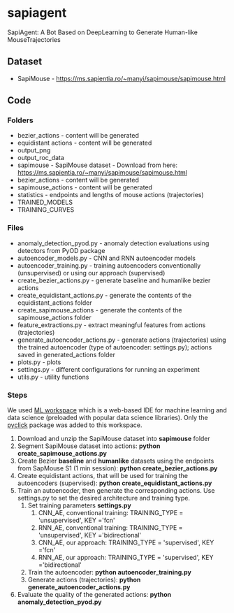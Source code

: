 # sapiagent
SapiAgent: A Bot Based on DeepLearning to Generate Human-like MouseTrajectories

## Dataset
* SapiMouse - https://ms.sapientia.ro/~manyi/sapimouse/sapimouse.html

## Code
### Folders

* bezier_actions - content will be generated
* equidistant actions - content will be generated
* output_png 
* output_roc_data 
* sapimouse - SapiMouse dataset - Download from here: https://ms.sapientia.ro/~manyi/sapimouse/sapimouse.html
* bezier_actions - content will be generated
* sapimouse_actions - content will be generated
* statistics - endpoints and lengths of mouse actions (trajectories)
* TRAINED_MODELS
* TRAINING_CURVES

### Files

* anomaly_detection_pyod.py - anomaly detection evaluations using detectors from PyOD package
* autoencoder_models.py - CNN and RNN autoencoder models
* autoencoder_training.py - training autoencoders conventionally (unsupervised) or using our approach (supervised)
* create_bezier_actions.py - generate baseline and humanlike bezier actions
* create_equidistant_actions.py - generate the contents of the equidistant_actions folder 
* create_sapimouse_actions - generate the contents of the sapimouse_actions folder
* feature_extractions.py - extract meaningful features from actions (trajectories)
* generate_autoencoder_actions.py - generate actions (trajectories) using the trained autoencoder (type of autoencoder: settings.py); actions saved in generated_actions folder
* plots.py - plots
* settings.py - different configurations for running an experiment
* utils.py - utility functions

### Steps

We used [ML workspace](https://github.com/ml-tooling/ml-workspace) which is a web-based IDE for machine learning and 
data science (preloaded with popular data science libraries). 
Only the [pyclick](https://pypi.org/project/pyclick/) package was added to this workspace.

1. Download and unzip the SapiMouse dataset into **sapimouse** folder
2. Segment SapiMouse dataset into actions: **python create_sapimouse_actions.py**
3. Create Bezier **baseline** and **humanlike** datasets using the endpoints from SapMouse S1 (1 min session):  **python create_bezier_actions.py**
4. Create equidistant actions, that will be used for training the autoencoders (supervised): **python create_equidistant_actions.py** 
5. Train an autoencoder, then generate the corresponding actions. Use settings.py to set the desired architecture and training type.
    1. Set training parameters **settings.py** 
        1. CNN_AE, conventional training: TRAINING_TYPE = 'unsupervised', KEY ='fcn' 
        2. RNN_AE, conventional training: TRAINING_TYPE = 'unsupervised', KEY ='bidirectional' 
        3. CNN_AE, our approach: TRAINING_TYPE = 'supervised', KEY ='fcn' 
        4. RNN_AE, our approach: TRAINING_TYPE = 'supervised', KEY ='bidirectional' 
    2. Train the autoencoder: **python autoencoder_training.py**
    3. Generate actions (trajectories): **python generate_autoencoder_actions.py**
6. Evaluate the quality of the generated actions: **python anomaly_detection_pyod.py**


